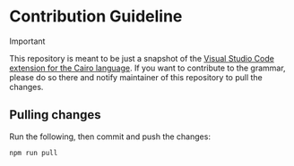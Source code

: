 # Contribution Guideline

> [!IMPORTANT]
> This repository is meant
to be just a snapshot of the [Visual Studio Code extension for the Cairo language](https://github.com/software-mansion/vscode-cairo).
> If you want to contribute to the grammar,
please do so there and notify maintainer of this repository to pull the changes.

## Pulling changes

Run the following, then commit and push the changes:

```shell
npm run pull
```
